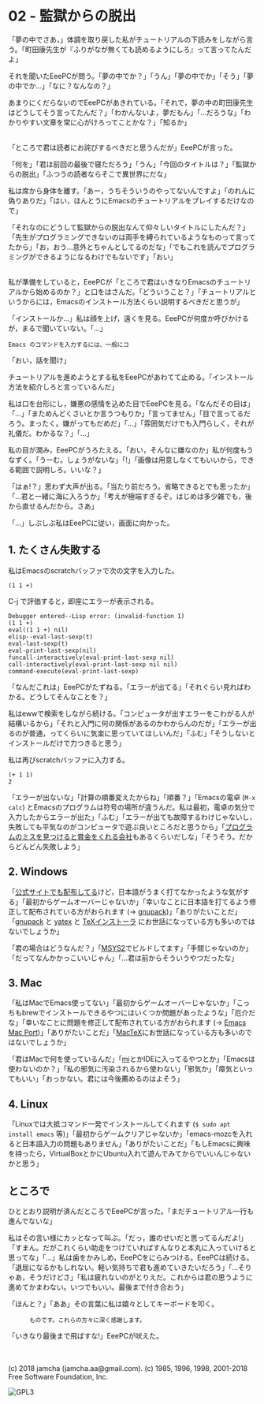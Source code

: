 

# 02 - 監獄からの脱出

「夢の中でさあ，」体調を取り戻した私がチュートリアルの下読みをしながら言う。「町田康先生が『ふりがなが無くても読めるようにしろ』って言ってたんだよ」  

それを聞いたEeePCが問う。「夢の中でか？」「うん」「夢の中でか」「そう」「夢の中でか…」「なに？なんなの？」  

あまりにくだらないのでEeePCがあきれている。「それで，夢の中の町田康先生はどうしてそう言ってたんだ？」「わかんないよ，夢だもん」「…だろうな」「わかりやすい文章を常に心がけろってことかな？」「知るか」  

<br>  
「ところで君は読者にお詫びするべきだと思うんだが」EeePCが言った。  

「何を」「君は前回の最後で寝ただろう」「うん」「今回のタイトルは？」「監獄からの脱出」「ふつうの読者ならそこで異世界にだな」  

私は席から身体を離す。「あー，うちそういうのやってないんですよ」「のれんに偽りありだ」「はい，ほんとうにEmacsのチュートリアルをプレイするだけなので」  

「それなのにどうして監獄からの脱出なんて仰々しいタイトルにしたんだ？」「先生がプログラミングできないのは両手を縛られているようなものって言ってたから」「お，おう…意外とちゃんとしてるのだな」「でもこれを読んでプログラミングができるようになるわけでもないです」「おい」  

<br>  
私が準備をしていると，EeePCが「ところで君はいきなりEmacsのチュートリアルから始めるのか？」と口をはさんだ。「どういうこと？」「チュートリアルというからには，Emacsのインストール方法くらい説明するべきだと思うが」  

「インストールか…」私は顔を上げ，遠くを見る。EeePCが何度か呼びかけるが，まるで聞いていない。「…」  

    Emacs のコマンドを入力するには、一般にコ

「おい，話を聞け」  

チュートリアルを進めようとする私をEeePCがあわてて止める。「インストール方法を紹介しろと言っているんだ」  

私は口を台形にし，嫌悪の感情を込めた目でEeePCを見る。「なんだその目は」「…」「まためんどくさいとか言うつもりか」「言ってません」「目で言ってるだろう。まったく。嫌がってもだめだ」「…」「雰囲気だけでも入門らしく，それが礼儀だ。わかるな？」「…」  

私の目が潤み，EeePCがうろたえる。「おい，そんなに嫌なのか」私が何度もうなずく。「うーむ。しょうがないな」「!」「画像は用意しなくてもいいから，できる範囲で説明しろ。いいな？」  

「はぁ!？」思わず大声が出る。「当たり前だろう。省略できるとでも思ったか」「…君と一緒に海に入ろうか」「考えが極端すぎるぞ。はじめは多少雑でも，後から直せるんだから。さあ」  

「…」しぶしぶ私はEeePCに従い，画面に向かった。  


## 1. たくさん失敗する

私はEmacsのscratchバッファで次の文字を入力した。  

    (1 1 +)

C-j で評価すると，即座にエラーが表示される。  

    Debugger entered--Lisp error: (invalid-function 1)
    (1 1 +)
    eval((1 1 +) nil)
    elisp--eval-last-sexp(t)
    eval-last-sexp(t)
    eval-print-last-sexp(nil)
    funcall-interactively(eval-print-last-sexp nil)
    call-interactively(eval-print-last-sexp nil nil)
    command-execute(eval-print-last-sexp)

「なんだこれは」EeePCがたずねる。「エラーが出てる」「それぐらい見ればわかる。どうしてそんなことを？」  

私はewwで検索をしながら続ける。「コンピュータが出すエラーをこわがる人が結構いるから」「それと入門に何の関係があるのかわからんのだが」「エラーが出るのが普通，ってくらいに気楽に思っていてほしいんだ」「ふむ」「そうしないとインストールだけで力つきると思う」  

私は再びscratchバッファに入力する。  

    (+ 1 1)
    2

「エラーが出ないな」「計算の順番変えたからね」「順番？」「Emacsの電卓 (`M-x calc`) とEmacsのプログラムは符号の場所が違うんだ。私は最初，電卓の気分で入力したからエラーが出た」「ふむ」「エラーが出ても故障するわけじゃないし，失敗しても平気なのがコンピュータで遊ぶ良いところだと思うから」「[プログラムのミスを見つけると賞金をくれる会社](https://www.google.com/about/appsecurity/play-rewards/)もあるくらいだしな」「そうそう。だからどんどん失敗しよう」  


## 2. Windows

「[公式サイトでも配布してる](https://ftp.gnu.org/gnu/emacs/windows/emacs-26/)けど，日本語がうまく打てなかったような気がする」「最初からゲームオーバーじゃないか」「幸いなことに日本語を打てるよう修正して配布されている方がおられます (→ [gnupack](https://ja.osdn.net/projects/gnupack/))」「ありがたいことだ」「[gnupack](https://ja.osdn.net/projects/gnupack/) と [yatex](https://www.yatex.org/) と [TeXインストーラ](https://www.ms.u-tokyo.ac.jp/~abenori/soft/abtexinst.html) にお世話になっている方も多いのではないでしょうか」  

「君の場合はどうなんだ？」「[MSYS2](http://www.msys2.org/)でビルドしてます」「手間じゃないのか」「だってなんかかっこいいじゃん」「…君は前からそういうやつだったな」  


## 3. Mac

「私はMacでEmacs使ってない」「最初からゲームオーバーじゃないか」「こっちもbrewでインストールできるやつにはいくつか問題があったような」「厄介だな」「幸いなことに問題を修正して配布されている方がおられます (→ [Emacs Mac Port](https://github.com/railwaycat/homebrew-emacsmacport))」「ありがたいことだ」「[MacTeX](http://tug.org/mactex/)にお世話になっている方も多いのではないでしょうか」  

「君はMacで何を使っているんだ」「[mi](https://www.mimikaki.net/)とかIDEに入ってるやつとか」「Emacsは使わないのか？」「私の邪気に汚染されるから使わない」「邪気か」「瘴気といってもいい」「おっかない。君には今後薦めるのはよそう」  


## 4. Linux

「Linuxでは大抵コマンド一発でインストールしてくれます (`$ sudo apt install emacs` 等)」「最初からゲームクリアじゃないか」「emacs-mozcを入れると日本語入力の問題もありません」「ありがたいことだ」「もしEmacsに興味を持ったら，VirtualBoxとかにUbuntu入れて遊んでみてからでいいんじゃないかと思う」  


## ところで

ひととおり説明が済んだところでEeePCが言った。「まだチュートリアル一行も進んでないな」  

私はその言い様にカッとなって叫ぶ。「だっ，誰のせいだと思ってるんだよ!」「すまん。だがこれくらい助走をつけていればすんなりと本丸に入っていけると思ってな」「…」私は歯をかみしめ，EeePCをにらみつける。EeePCは続ける。「退屈になるかもしれない。軽い気持ちで君も進めていきたいだろう」「…そりゃあ，そうだけどさ」「私は疲れないのがとりえだ。これからは君の思うように進めてかまわない。いつでもいい。最後まで付き合おう」  

「ほんと？」「ああ」その言葉に私は嬉々としてキーボードを叩く。  

          ものです。これらの方々に深く感謝します。

「いきなり最後まで飛ばすな!」EeePCが吠えた。  

<br>  
<br>  
(c) 2018 jamcha (jamcha.aa@gmail.com). (c) 1985, 1996, 1998, 2001-2018 Free Software Foundation, Inc.  

![GPL3](https://www.gnu.org/graphics/gplv3-88x31.png)  

